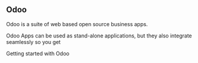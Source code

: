 
Odoo
----

Odoo is a suite of web based open source business apps.


Odoo Apps can be used as stand-alone applications, but they also integrate seamlessly so you get


Getting started with Odoo

